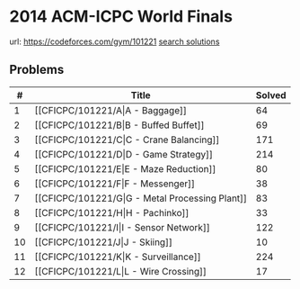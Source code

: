 # 2014 ACM-ICPC World Finals

url: https://codeforces.com/gym/101221
[search solutions](https://www.google.com/search?q=Solution+OR+題解+2014+ACM-ICPC+World+Finals)

## Problems

| # | Title | Solved |
| --- | --- | --- |
|1|[[CFICPC/101221/A\|A - Baggage]]|64|
|2|[[CFICPC/101221/B\|B - Buffed Buffet]]|69|
|3|[[CFICPC/101221/C\|C - Crane Balancing]]|171|
|4|[[CFICPC/101221/D\|D - Game Strategy]]|214|
|5|[[CFICPC/101221/E\|E - Maze Reduction]]|80|
|6|[[CFICPC/101221/F\|F - Messenger]]|38|
|7|[[CFICPC/101221/G\|G - Metal Processing Plant]]|83|
|8|[[CFICPC/101221/H\|H - Pachinko]]|33|
|9|[[CFICPC/101221/I\|I - Sensor Network]]|122|
|10|[[CFICPC/101221/J\|J - Skiing]]|10|
|11|[[CFICPC/101221/K\|K - Surveillance]]|224|
|12|[[CFICPC/101221/L\|L - Wire Crossing]]|17|
